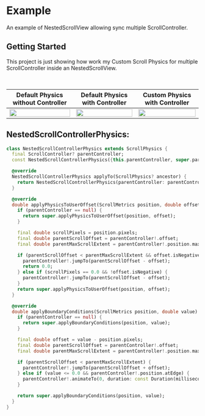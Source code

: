 # Example

An example of NestedScrollView allowing sync multiple ScrollController.

## Getting Started

This project is just showing how work my Custom Scroll Physics for multiple ScrollController inside an NestedScrollView.

<br>

| Default Physics without Controller | Default Physics with Controller | Custom Physics with Controller |
| --| --- | --- |
| <img src="https://user-images.githubusercontent.com/74125222/232683101-094b7adf-375d-40f0-bccf-971588092e30.gif" width="100%"> | <img src="https://user-images.githubusercontent.com/74125222/232683174-8f7a5017-4ca5-40ab-9dcc-d7bca973a0d5.gif" width="100%"> | <img src="https://user-images.githubusercontent.com/74125222/232683324-72927cab-84bd-4467-8054-3b07eb1418cf.gif" width="100%"> |


## NestedScrollControllerPhysics:
``` dart
class NestedScrollControllerPhysics extends ScrollPhysics {
  final ScrollController? parentController;
  const NestedScrollControllerPhysics({this.parentController, super.parent});

  @override
  NestedScrollControllerPhysics applyTo(ScrollPhysics? ancestor) {
    return NestedScrollControllerPhysics(parentController: parentController, parent: buildParent(ancestor));
  }

  @override
  double applyPhysicsToUserOffset(ScrollMetrics position, double offset) {
    if (parentController == null) {
      return super.applyPhysicsToUserOffset(position, offset);
    }

    final double scrollPixels = position.pixels;
    final double parentScrollOffset = parentController!.offset;
    final double parentMaxScrollExtent = parentController!.position.maxScrollExtent;

    if (parentScrollOffset < parentMaxScrollExtent && offset.isNegative) {
      parentController!.jumpTo(parentScrollOffset - offset);
      return 0.0;
    } else if (scrollPixels == 0.0 && !offset.isNegative) {
      parentController!.jumpTo(parentScrollOffset - offset);
    }
    return super.applyPhysicsToUserOffset(position, offset);
  }

  @override
  double applyBoundaryConditions(ScrollMetrics position, double value) {
    if (parentController == null) {
      return super.applyBoundaryConditions(position, value);
    }

    final double offset = value - position.pixels;
    final double parentScrollOffset = parentController!.offset;
    final double parentMaxScrollExtent = parentController!.position.maxScrollExtent;

    if (parentScrollOffset < parentMaxScrollExtent) {
      parentController!.jumpTo(parentScrollOffset + offset);
    } else if (value <= 0.0 && parentController!.position.atEdge) {
      parentController!.animateTo(0, duration: const Duration(milliseconds: 200), curve: Curves.decelerate);
    }

    return super.applyBoundaryConditions(position, value);
  }
}
```